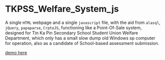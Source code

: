 # TKPSS_Welfare_System_js

A single `HTML` webpage and a single `javascript` file, with the aid from `alasql`, `jQuery`, `papaparse`, `CrptoJS`, functioning like a Point-Of-Sale system, designed for Tin Ka Pin Secondary School Student Union Welfare Department, which only has a small slow dump old Windows sp computer for operation, also as a candidate of School-based assessment submission.

[demo here](https://michaellee8.github.io/TKPSS_Welfare_System_js/)
